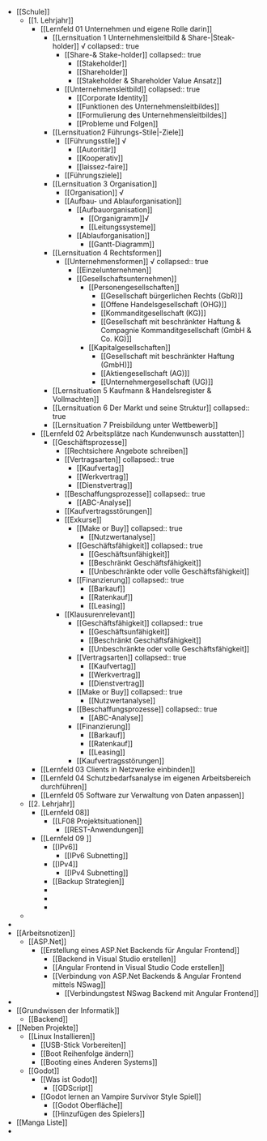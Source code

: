 - [[Schule]]
	- [[1. Lehrjahr]]
		- [[Lernfeld 01 Unternehmen und eigene Rolle darin]]
			- [[Lernsituation 1 Unternehmensleitbild & Share-|Steak-holder]] √
			  collapsed:: true
				- [[Share-& Stake-holder]]
				  collapsed:: true
					- [[Stakeholder]]
					- [[Shareholder]]
					- [[Stakeholder & Shareholder Value Ansatz]]
				- [[Unternehmensleitbild]]
				  collapsed:: true
					- [[Corporate Identity]]
					- [[Funktionen des Unternehmensleitbildes]]
					- [[Formulierung des Unternehmensleitbildes]]
					- [[Probleme und Folgen]]
			- [[Lernsituation2 Führungs-Stile|-Ziele]]
				- [[Führungsstile]] √
					- [[Autoritär]]
					- [[Kooperativ]]
					- [[laissez-faire]]
				- [[Führungsziele]]
			- [[Lernsituation 3 Organisation]]
				- [[Organisation]] √
				- [[Aufbau- und Ablauforganisation]]
					- [[Aufbauorganisation]]
						- [[Organigramm]]√
						- [[Leitungssysteme]]
					- [[Ablauforganisation]]
						- [[Gantt-Diagramm]]
			- [[Lernsituation 4 Rechtsformen]]
				- [[Unternehmensformen]] √
				  collapsed:: true
					- [[Einzelunternehmen]]
					- [[Gesellschaftsunternehmen]]
						- [[Personengesellschaften]]
							- [[Gesellschaft bürgerlichen Rechts (GbR)]]
							- [[Offene Handelsgesellschaft (OHG)]]
							- [[Kommanditgesellschaft (KG)]]
							- [[Gesellschaft mit beschränkter Haftung & Compagnie Kommanditgesellschaft (GmbH & Co. KG)]]
						- [[Kapitalgesellschaften]]
							- [[Gesellschaft mit beschränkter Haftung (GmbH)]]
							- [[Aktiengesellschaft (AG)]]
							- [[Unternehmergesellschaft (UG)]]
			- [[Lernsituation 5 Kaufmann & Handelsregister & Vollmachten]]
			- [[Lernsituation 6 Der Markt und seine Struktur]]
			  collapsed:: true
			- [[Lernsituation 7 Preisbildung unter Wettbewerb]]
		- [[Lernfeld 02 Arbeitsplätze nach Kundenwunsch ausstatten]]
			- [[Geschäftsprozesse]]
				- [[Rechtsichere Angebote schreiben]]
				- [[Vertragsarten]]
				  collapsed:: true
					- [[Kaufvertag]]
					- [[Werkvertrag]]
					- [[Dienstvertrag]]
				- [[Beschaffungsprozesse]]
				  collapsed:: true
					- [[ABC-Analyse]]
				- [[Kaufvertragsstörungen]]
				- [[Exkurse]]
					- [[Make or Buy]]
					  collapsed:: true
						- [[Nutzwertanalyse]]
					- [[Geschäftsfähigkeit]]
					  collapsed:: true
						- [[Geschäftsunfähigkeit]]
						- [[Beschränkt Geschäftsfähigkeit]]
						- [[Unbeschränkte oder volle Geschäftsfähigkeit]]
					- [[Finanzierung]]
					  collapsed:: true
						- [[Barkauf]]
						- [[Ratenkauf]]
						- [[Leasing]]
				- [[Klausurenrelevant]]
					- [[Geschäftsfähigkeit]]
					  collapsed:: true
						- [[Geschäftsunfähigkeit]]
						- [[Beschränkt Geschäftsfähigkeit]]
						- [[Unbeschränkte oder volle Geschäftsfähigkeit]]
					- [[Vertragsarten]]
					  collapsed:: true
						- [[Kaufvertag]]
						- [[Werkvertrag]]
						- [[Dienstvertrag]]
					- [[Make or Buy]]
					  collapsed:: true
						- [[Nutzwertanalyse]]
					- [[Beschaffungsprozesse]]
					  collapsed:: true
						- [[ABC-Analyse]]
					- [[Finanzierung]]
						- [[Barkauf]]
						- [[Ratenkauf]]
						- [[Leasing]]
					- [[Kaufvertragsstörungen]]
		- [[Lernfeld 03 Clients in Netzwerke einbinden]]
		- [[Lernfeld 04 Schutzbedarfsanalyse im eigenen Arbeitsbereich durchführen]]
		- [[Lernfeld 05 Software zur Verwaltung von Daten anpassen]]
	- [[2. Lehrjahr]]
		- [[Lernfeld 08]]
			- [[LF08 Projektsituationen]]
				- [[REST-Anwendungen]]
		- [[Lernfeld 09 ]]
			- [[IPv6]]
				- [[IPv6 Subnetting]]
			- [[IPv4]]
				- [[IPv4 Subnetting]]
			- [[Backup Strategien]]
			-
			-
			-
	-
-
- [[Arbeitsnotizen]]
	- [[ASP.Net]]
		- [[Erstellung eines ASP.Net Backends für Angular Frontend]]
			- [[Backend in Visual Studio erstellen]]
			- [[Angular Frontend in Visual Studio Code erstellen]]
			- [[Verbindung von ASP.Net Backends & Angular Frontend mittels NSwag]]
				- [[Verbindungstest NSwag Backend mit Angular Frontend]]
-
- [[Grundwissen der Informatik]]
	- [[Backend]]
- [[Neben Projekte]]
	- [[Linux Installieren]]
		- [[USB-Stick Vorbereiten]]
		- [[Boot Reihenfolge ändern]]
		- [[Booting eines Anderen Systems]]
	- [[Godot]]
		- [[Was ist Godot]]
			- [[GDScript]]
		- [[Godot lernen an Vampire Survivor Style Spiel]]
			- [[Godot Oberfläche]]
			- [[Hinzufügen des Spielers]]
- [[Manga Liste]]
-